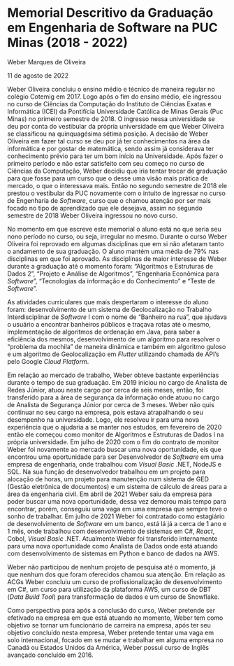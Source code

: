 # Memorial Descritivo da Graduação em Engenharia de Software na PUC Minas (2018 - 2022)

Weber Marques de Oliveira

11 de agosto de 2022

Weber Oliveira concluiu o ensino médio e técnico de maneira regular no colégio Cotemig em 2017. Logo após o fim do ensino médio, ele ingressou no curso de Ciências da Computação do Instituto de Ciências Exatas e Informática (ICEI) da Pontifícia Universidade Católica de Minas Gerais (Puc Minas) no primeiro semestre de 2018. O ingresso nessa universidade se deu por conta do vestibular da própria universidade em que Weber Oliveira se classificou na quinquagésima sétima posição. A decisão de Weber Oliveira em fazer tal curso se deu por já ter conhecimentos na área da informática e por gostar de matemática, sendo assim já considerava ter conhecimento prévio para ter um bom início na Universidade. Após fazer o primeiro período e não estar satisfeito com seu começo no curso de Ciências da Computação, Weber decidiu que iria tentar trocar de graduação para que fosse para um curso que o desse uma visão mais prática de mercado, o que o interessava mais. Então no segundo semestre de 2018 ele prestou o vestibular da PUC novamente com o intuito de ingressar no curso de Engenharia de _Software_, curso que o chamou atenção por ser mais focado no tipo de aprendizado que ele desejava, assim no segundo semestre de 2018 Weber Oliveira ingressou no novo curso.

No momento em que escreve este memorial o aluno está no que seria seu nono período no curso, ou seja, irregular no mesmo. Durante o curso Weber Oliveira foi reprovado em algumas disciplinas que em si não afetaram tanto o andamento de sua graduação. O aluno mantém uma média de 79% nas disciplinas em que foi aprovado. As disciplinas de maior interesse de Weber durante a graduação até o momento foram: “Algoritmos e Estruturas de Dados 2”, “Projeto e Análise de Algoritmos”, “Engenharia Econômica para _Software_”, “Tecnologias da informação e do Conhecimento” e “Teste de _Software_”.

As atividades curriculares que mais despertaram o interesse do aluno foram: desenvolvimento de um sistema de Geolocalização no Trabalho Interdisciplinar de _Software_ I com o nome de “Banheiro na rua”, que ajudava o usuário a encontrar banheiros públicos e traçava rotas até o mesmo, implementação de algoritmos de ordenação em Java, para saber a eficiência dos mesmos, desenvolvimento de um algoritmo para resolver o “problema da mochila” de maneira dinâmica e também em algoritmo guloso e um algoritmo de Geolocalização em _Flutter_ utilizando chamada de API’s pelo Google _Cloud_ _Platform_.

Em relação ao mercado de trabalho, Weber obteve bastante experiências durante o tempo de sua graduação. Em 2019 iniciou no cargo de Analista de Redes Júnior, atuou neste cargo por cerca de seis meses, então, foi transferido para a área de segurança da informação onde atuou no cargo de Analista de Segurança Júnior por cerca de 3 meses. Weber não quis continuar no seu cargo na empresa, pois estava atrapalhando o seu desempenho na universidade. Logo, ele resolveu ir para uma nova experiência que o ajudaria a se manter nos estudos, em fevereiro de 2020 então ele começou como monitor de Algoritmos e Estruturas de Dados I na própria universidade. Em julho de 2020 com o fim do contrato de monitor Weber foi novamente ao mercado buscar uma nova oportunidade, eis que encontrou uma oportunidade para ser Desenvolvedor de _Software_ em uma empresa de engenharia, onde trabalhou com _Visual Basic_ .NET, NodeJS e SQL. Na sua função de desenvolvedor trabalhou em um projeto para alocação de horas, um projeto para manutenção num sistema de GED (Gestão eletrônica de documentos) e um sistema de cálculo de áreas para a área da engenharia civil. Em abril de 2021 Weber saiu da empresa para poder buscar uma nova oportunidade, dessa vez demorou mais tempo para encontrar, porém, conseguiu uma vaga em uma empresa que sempre teve o sonho de trabalhar. Em julho de 2021 Weber foi contratado como estagiário de desenvolvimento de _Software_ em um banco, está lá já a cerca de 1 ano e 1 mês, onde trabalhou com desenvolvimento de sistemas em C#, _React_, Cobol, _Visual Basic_ .NET. Atualmente Weber foi transferido internamente para uma nova oportunidade como Analista de Dados onde está atuando com desenvolvimento de sistemas em Python e banco de dados na AWS.

Weber não participou de nenhum projeto de pesquisa até o momento, já que nenhum dos que foram oferecidos chamou sua atenção. Em relação as ACGs Weber concluiu um curso de profissionalização de desenvolvimento em C#, um curso para utilização da plataforma AWS, um curso de DBT (_Data Build Tool_) para transformação de dados e um curso de Snowflake.

Como perspectiva para após a conclusão do curso, Weber pretende ser efetivado na empresa em que está atuando no momento, Weber tem como objetivo se tornar um funcionário de carreira na empresa, após ter seu objetivo concluído nesta empresa, Weber pretende tentar uma vaga em solo internacional, focado em se mudar e trabalhar em alguma empresa no Canadá ou Estados Unidos da América, Weber possui curso de Inglês avançado concluído em 2016.

